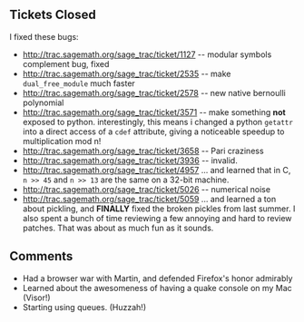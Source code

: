 

## Tickets Closed

I fixed these bugs: 

* <a href="http://trac.sagemath.org/sage_trac/ticket/1127">http://trac.sagemath.org/sage_trac/ticket/1127</a> -- modular symbols complement bug, fixed 
* <a href="http://trac.sagemath.org/sage_trac/ticket/2535">http://trac.sagemath.org/sage_trac/ticket/2535</a> -- make `dual_free_module` much faster 
* <a href="http://trac.sagemath.org/sage_trac/ticket/2578">http://trac.sagemath.org/sage_trac/ticket/2578</a> -- new native bernoulli polynomial 
* <a href="http://trac.sagemath.org/sage_trac/ticket/3571">http://trac.sagemath.org/sage_trac/ticket/3571</a> -- make something **not** exposed to python. interestingly, this means i changed a python `getattr` into a direct access of a `cdef` attribute, giving a noticeable speedup to multiplication mod n! 
* <a href="http://trac.sagemath.org/sage_trac/ticket/3658">http://trac.sagemath.org/sage_trac/ticket/3658</a> -- Pari craziness 
* <a href="http://trac.sagemath.org/sage_trac/ticket/3936">http://trac.sagemath.org/sage_trac/ticket/3936</a> -- invalid. 
* <a href="http://trac.sagemath.org/sage_trac/ticket/4957">http://trac.sagemath.org/sage_trac/ticket/4957</a> ... and learned that in C, `n >> 45` and `n >> 13` are the same on a 32-bit machine. 
* <a href="http://trac.sagemath.org/sage_trac/ticket/5026">http://trac.sagemath.org/sage_trac/ticket/5026</a> -- numerical noise 
* <a href="http://trac.sagemath.org/sage_trac/ticket/5059">http://trac.sagemath.org/sage_trac/ticket/5059</a> ... and learned a ton about pickling, and **FINALLY** fixed the broken pickles from last summer. 
I also spent a bunch of time reviewing a few annoying and hard to review patches. That was about as much fun as it sounds. 


## Comments

* Had a browser war with Martin, and defended Firefox's honor admirably 
* Learned about the awesomeness of having a quake console on my Mac (Visor!) 
* Starting using queues. (Huzzah!) 